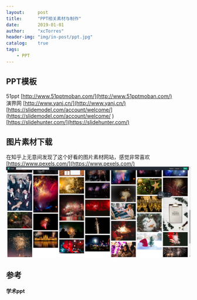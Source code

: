 ```yaml
---
layout:     post
title:      "PPT相关素材与制作"
date:       2019-01-01
author:     "xcTorres"
header-img: "img/in-post/ppt.jpg"
catalog:    true
tags:
    - PPT
---
```


## PPT模板

51ppt [http://www.51pptmoban.com/](http://www.51pptmoban.com/)  
演界网 [http://www.yanj.cn/](http://www.yanj.cn/)  
[https://slidemodel.com/account/welcome/](https://slidemodel.com/account/welcome/  )  
[https://slidehunter.com/](https://slidehunter.com/)


## 图片素材下载
在知乎上无意间发现了这个好看的图片素材网站，感觉非常喜欢    
[https://www.pexels.com/](https://www.pexels.com/)
![](/img/in-post/ppt-related-1.jpg)


## 参考

#### 学术ppt